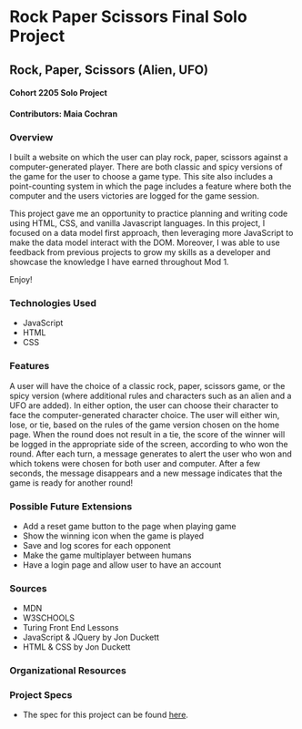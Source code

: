 # Rock Paper Scissors Final Solo Project

## Rock, Paper, Scissors (Alien, UFO)
#### Cohort 2205 Solo Project
#### Contributors: Maia Cochran

### Overview
I built a website on which the user can play rock, paper, scissors against a computer-generated player. There are both classic and spicy versions of the game for the user to choose a game type. This site also includes a point-counting system in which the page includes a feature where both the computer and the users victories are logged for the game session.

This project gave me an opportunity to practice planning and writing code using HTML, CSS, and vanilla Javascript languages. In this project, I focused on a data model first approach, then leveraging more JavaScript to make the data model interact with the DOM. Moreover, I was able to use feedback from previous projects to grow my skills as a developer and showcase the knowledge I have earned throughout Mod 1.

Enjoy!

### Technologies Used
- JavaScript
- HTML
- CSS

### Features
A user will have the choice of a classic rock, paper, scissors game, or the spicy version (where additional rules and characters such as an alien and a UFO are added). In either option, the user can choose their character to face the computer-generated character choice. The user will either win, lose, or tie, based on the rules of the game version chosen on the home page. When the round does not result in a tie, the score of the winner will be logged in the appropriate side of the screen, according to who won the round. After each turn, a message generates to alert the user who won and which tokens were chosen for both user and computer. After a few seconds, the message disappears and a new message indicates that the game is ready for another round!

### Possible Future Extensions
- Add a reset game button to the page when playing game
- Show the winning icon when the game is played
- Save and log scores for each opponent
- Make the game multiplayer between humans
- Have a login page and allow user to have an account
<!-- ##Deployed Page
Vist the webpage here. -->

### Sources
- MDN
- W3SCHOOLS
- Turing Front End Lessons
- JavaScript & JQuery by Jon Duckett
- HTML & CSS by Jon Duckett

### Organizational Resources


### Project Specs
- The spec for this project can be found [here](https://frontend.turing.edu/projects/module-1/rock-paper-scissors-solo-v2.html).
